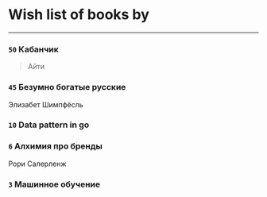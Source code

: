 # Wish list of books by [](https://plus.google.com/u/0/116049106351328726122/)
---

### `50` Кабанчик
> Айти

### `45` Безумно богатые русские
Элизабет Шимпфёсль

### `10` Data pattern in go

### `6` Алхимия про бренды
Рори Салерленж

### `3` Машинное обучение

